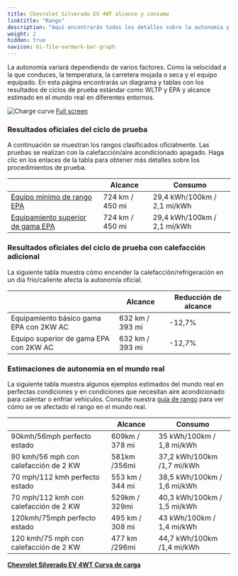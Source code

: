 ```yaml
---
title: Chevrolet Silverado EV 4WT alcance y consumo
linktitle: "Rango"
description: "Aquí encontrarás todos los detalles sobre la autonomía y el consumo de Chevrolet Silverado EV 4WT."
weight: 2
hidden: true
navicon: bi-file-earmark-bar-graph
---
```

<!-- markdownlint-disable MD033 -->
<!-- markdownlint-disable MD010 -->

La autonomía variará dependiendo de varios factores. Como la velocidad a la que conduces, la temperatura, la carretera mojada o seca y el equipo equipado. En esta página encontrarás un diagrama y tablas con los resultados de ciclos de prueba estándar como WLTP y EPA y alcance estimado en el mundo real en diferentes entornos.

<img class="img-fluid" alt="Charge curve" src="../range.svg"/>
<a href="../range.svg">Full screen</a>

### Resultados oficiales del ciclo de prueba

A continuación se muestran los rangos clasificados oficialmente. Las pruebas se realizan con la calefacción/aire acondicionado apagado. Haga clic en los enlaces de la tabla para obtener más detalles sobre los procedimientos de prueba.

<div class="table-responsive">
<table class="table table-striped border">
	<thead>
		<tr>
			<th>
			</th>
			<th>
				Alcance
			</th>
			<th>
				Consumo
			</th>
		</tr>
	</thead>
	<tbody>
		<tr>
			<td>
				<a href="../../../../../guides/understandingrange/epa/ ">
					Equipo mínimo de rango EPA
				</a>
			</td>
			<td>
				724 km / 450 mi
			</td>
			<td>
				29,4 kWh/100km / 2,1 mi/kWh
			</td>
		</tr>
		<tr>
			<td>
				<a href="../../../../../guides/understandingrange/epa/ ">
					Equipamiento superior de gama EPA
				</a>
			</td>
			<td>
				724 km / 450 mi
			</td>
			<td>
				29,4 kWh/100km / 2,1 mi/kWh
			</td>
		</tr>
	</tbody>
</table>
</div>

### Resultados oficiales del ciclo de prueba con calefacción adicional

La siguiente tabla muestra cómo encender la calefacción/refrigeración en un día frío/caliente afecta la autonomía oficial.

<div class="table-responsive">
<table class="table table-striped border">
	<thead>
		<tr>
			<th>
			</th>
			<th>
				Alcance
			</th>
			<th>
				Reducción de alcance
			</th>
		</tr>
	</thead>
	<tbody>
		<tr>
			<td>
				Equipamiento básico gama EPA con 2KW AC
			</td>
			<td>
				632 km / 393 mi
			</td>
			<td>
				-12,7%
			</td>
		</tr>
		<tr>
			<td>
				Equipo superior de gama EPA con 2KW AC
			</td>
			<td>
				632 km / 393 mi
			</td>
			<td>
				-12,7%
			</td>
		</tr>
	</tbody>
</table>
</div>

### Estimaciones de autonomía en el mundo real

La siguiente tabla muestra algunos ejemplos estimados del mundo real en perfectas condiciones y en condiciones que necesitan aire acondicionado para calentar o enfriar vehículos. Consulte nuestra [guía de rango](../../../../../guides/understandingrange/) para ver cómo se ve afectado el rango en el mundo real.

<div class="table-responsive">
<table class="table table-striped border">
	<thead>
		<tr>
			<th>
			</th>
			<th>
				Alcance
			</th>
			<th>
				Consumo
			</th>
		</tr>
	</thead>
	<tbody>
		<tr>
			<td>
				90kmh/56mph perfecto estado
			</td>
			<td>
				609km / 378 mi
			</td>
			<td>
				35 kWh/100km / 1,8 mi/kWh
			</td>
		</tr>
		<tr>
			<td>
				90 kmh/56 mph con calefacción de 2 KW
			</td>
			<td>
				581km /356mi
			</td>
			<td>
				37,2 kWh/100km /1,7 mi/kWh 
			</td>
		</tr>
		<tr>
			<td>
				70 mph/112 kmh perfecto estado
			</td>
			<td>
				553 km / 344 mi
			</td>
			<td>
				38,5 kWh/100km / 1,6 mi/kWh
			</td>
		</tr>
		<tr>
			<td>
				70 mph/112 kmh con calefacción de 2 KW
			</td>
			<td>
				529km / 329mi
			</td>
			<td>
				40,3 kWh/100km / 1,5 mi/kWh  
			</td>
		</tr>
		<tr>
			<td>
				120kmh/75mph perfecto estado
			</td>
			<td>
				495 km / 308 mi
			</td>
			<td>
				43 kWh/100km / 1,4 mi/kWh
			</td>
		</tr>
		<tr>
			<td>
				120 kmh/75 mph con calefacción de 2 KW
			</td>
			<td>
				477 km /296mi
			</td>
			<td>
				44,7 kWh/100km /1,4 mi/kWh
			</td>
		</tr>
	</tbody>
</table>
</div>
<div class="mt-3 mb-3">
<a href="../" class="text-decoration-none text-black">
<strong><i class="bi-arrow-left"></i> Chevrolet Silverado EV 4WT </strong>
</a>
<a href="../chargingcurve/" class="text-decoration-none text-black float-end">
<strong>Curva de carga <i class="bi-arrow-right"></i></strong>
</a>
</div>
